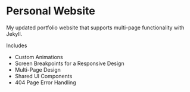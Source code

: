 # Personal Website
My updated portfolio website that supports multi-page functionality with Jekyll.

Includes
 - Custom Animations
 - Screen Breakpoints for a Responsive Design
 - Multi-Page Design 
 - Shared UI Components
 - 404 Page Error Handling